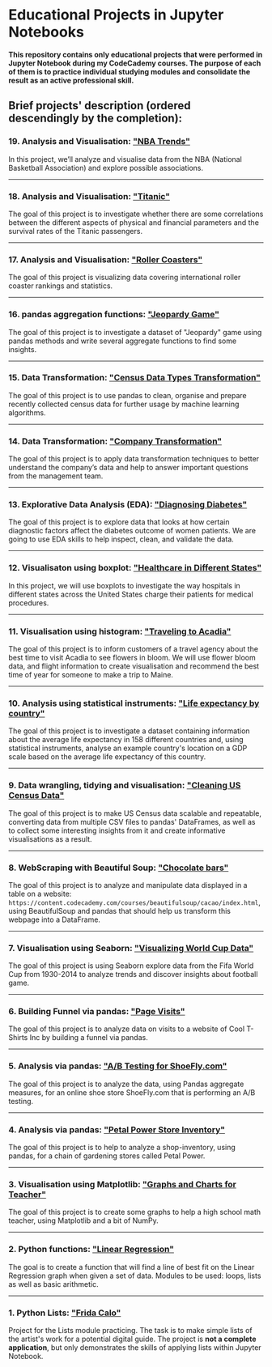 # Educational Projects in Jupyter Notebooks
**This repository contains only educational projects that were performed in Jupyter Notebook during my CodeCademy courses. The purpose of each of them is to practice individual studying modules and consolidate the result as an active professional skill.**

## Brief projects' description (ordered descendingly by the completion):

### 19. Analysis and Visualisation: ["NBA Trends"](/associations_nba/nba_tends.ipynb)

In this project, we’ll analyze and visualise data from the NBA (National Basketball Association) and explore possible associations.

-----------------------

### 18. Analysis and Visualisation: ["Titanic"](/quant_and_categorical_var/titanic.ipynb)

The goal of this project is to investigate whether there are some correlations between the different aspects of physical and financial parameters and the survival rates of the Titanic passengers.

-----------------------

### 17. Analysis and Visualisation: ["Roller Coasters"](./visualisations_roller_coaster/roller_coaster.ipynb)

The goal of this project is visualizing data covering international roller coaster rankings and statistics.

-----------------------

### 16. pandas aggregation functions: ["Jeopardy Game"](./jeopardy/jeopardy_project.ipynb)

The goal of this project is to investigate a dataset of "Jeopardy" game using pandas methods and write several aggregate functions to find some insights. 

-----------------------

### 15. Data Transformation: ["Census Data Types Transformation"](./census_datatypes_transform/census_datatypes_transform.ipynb)

The goal of this project is to use pandas to clean, organise and prepare recently collected census data for further usage by machine learning algorithms.

-----------------------

### 14. Data Transformation: ["Company Transformation"](./data_transformation/company_transformation.ipynb)

The goal of this project is to apply data transformation techniques to better understand the company’s data and help to answer important questions from the management team.

-----------------------

### 13. Explorative Data Analysis (EDA): ["Diagnosing Diabetes"](./eda_diagnosing_diabetes/eda.ipynb)

The goal of this project is to explore data that looks at how certain diagnostic factors affect the diabetes outcome of women patients. We are going to use EDA skills to help inspect, clean, and validate the data.

-----------------------

### 12. Visualisaton using boxplot: ["Healthcare in Different States"](./healthcare_in_different_states/healthcare_in_different_states.ipynb)

In this project, we will use boxplots to investigate the way hospitals in different states across the United States charge their patients for medical procedures.

-----------------------

### 11. Visualisation using histogram: ["Traveling to Acadia"](./traveling_to_acadia/traveling_to_acadia.ipynb)

The goal of this project is to inform customers of a travel agency about the best time to visit Acadia to see flowers in bloom. We will use flower bloom data, and flight information to create visualisation and recommend the best time of year for someone to make a trip to Maine.

-----------------------

### 10. Analysis using statistical instruments: ["Life expectancy by country"](./life_expectancy_by_country/life_expectancy_by_country.ipynb)

The goal of this project is to investigate a dataset containing information about the average life expectancy in 158 different countries and, using statistical instruments, analyse an example country's location on a GDP scale based on the average life expectancy of this country.

-----------------------

### 9. Data wrangling, tidying and visualisation: ["Cleaning US Census Data"](./us_census_data/cleaning_us_census_data.ipynb)

The goal of this project is to make US Census data scalable and repeatable, converting data from multiple CSV files to pandas' DataFrames, as well as to collect some interesting insights from it and create informative visualisations as a result. 

-----------------------


### 8. WebScraping with Beautiful Soup: ["Chocolate bars"](./web_scraping_with_BeautifulSoup/chocolate_scraping.ipynb)

The goal of this project is to analyze and manipulate data displayed in a table on a website: `https://content.codecademy.com/courses/beautifulsoup/cacao/index.html`, using BeautifulSoup and pandas that should help us transform this webpage into a DataFrame.

-----------------------

### 7. Visualisation using Seaborn: ["Visualizing World Cup Data"](./visualizing_world_cup_data/visualizing_fifa_data.ipynb)

The goal of this project is using Seaborn explore data from the Fifa World Cup from 1930-2014 to analyze trends and discover insights about football game.

-----------------------

### 6. Building Funnel via pandas: ["Page Visits"](./page_visits_funnel/page_visits_funnel.ipynb)

The goal of this project is to analyze data on visits to a website of Cool T-Shirts Inc by building a funnel via pandas.

-----------------------

### 5. Analysis via pandas: ["A/B Testing for ShoeFly.com"](./ab_testing_for_shoe_shop/ab_testing_for_shoe_shop.ipynb)

The goal of this project is to analyze the data, using Pandas aggregate measures, for an online shoe store ShoeFly.com that is performing an A/B testing.

-----------------------

### 4. Analysis via pandas: ["Petal Power Store Inventory"](./petal_power_inventory/petal_power_inventory.ipynb)

The goal of this project is to help to analyze a shop-inventory,  using pandas, for a chain of gardening stores called Petal Power.

-----------------------

### 3. Visualisation using Matplotlib: ["Graphs and Charts for Teacher"](./graphs_for_teacher.ipynb)

The goal of this project is to create some graphs to help a high school math teacher, using Matplotlib and a bit of NumPy.

-----------------------
    
### 2. Python functions: ["Linear Regression"](./linear_regression.ipynb)

The goal is to create a function that will find a line of best fit on the Linear Regression graph when given a set of data. Modules to be used: loops, lists as well as basic arithmetic. 
    
-----------------------

### 1. Python Lists: ["Frida Calo"](./frida_calo.ipynb)
    
Project for the Lists module practicing. The task is to make simple lists of the artist's work for a potential digital guide. The project is __not a complete application__, but only demonstrates the skills of applying lists within Jupyter Notebook. 
    
    



